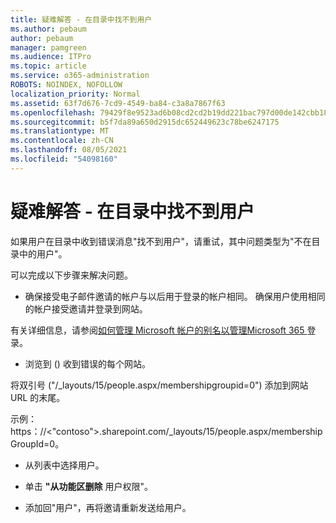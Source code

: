 ```yaml
---
title: 疑难解答 - 在目录中找不到用户
ms.author: pebaum
author: pebaum
manager: pamgreen
ms.audience: ITPro
ms.topic: article
ms.service: o365-administration
ROBOTS: NOINDEX, NOFOLLOW
localization_priority: Normal
ms.assetid: 63f7d676-7cd9-4549-ba84-c3a8a7867f63
ms.openlocfilehash: 79429f8e9523ad6b08cd2cd2b19dd221bac797d00de142cbb18826b86fb5ae4e
ms.sourcegitcommit: b5f7da89a650d2915dc652449623c78be6247175
ms.translationtype: MT
ms.contentlocale: zh-CN
ms.lasthandoff: 08/05/2021
ms.locfileid: "54098160"
---
```

# <a name="troubleshoot-issue---user-not-found-in-directory"></a>疑难解答 - 在目录中找不到用户

如果用户在目录中收到错误消息"找不到用户"，请重试，其中问题类型为"不在目录中的用户"。

可以完成以下步骤来解决问题。

- 确保接受电子邮件邀请的帐户与以后用于登录的帐户相同。 确保用户使用相同的帐户接受邀请并登录到网站。 

有关详细信息，请参阅[如何管理 Microsoft 帐户的别名以管理Microsoft 365 </a> 登录](https://support.microsoft.com/help/12407/microsoft-account-how-to-manage-aliases)。 

- 浏览到 () 收到错误的每个网站。 

将双引号 ("/_layouts/15/people.aspx/membershipgroupid=0") 添加到网站 URL 的末尾。 

示例：https：//<"contoso">.sharepoint.com/_layouts/15/people.aspx/membershipGroupId=0。

- 从列表中选择用户。

- 单击 **"从功能区删除** 用户权限"。 
-  添加回"用户"，再将邀请重新发送给用户。

